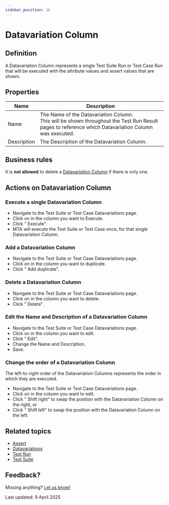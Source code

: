 ```yaml
---
sidebar_position: 16
---
```



# Datavariation Column


## Definition

A Datavariation Column represents a single Test Suite Run or Test Case Run that will be executed with the attribute values and assert values that are shown.

## Properties
| Name        | Description                                                                                                                                              |
| ----------- | -------------------------------------------------------------------------------------------------------------------------------------------------------- |
| Name        | The Name of the Datavariation Column. <br/>This will be shown throughout the Test Run Result pages to reference which Datavariation Column was executed. |
| Description | The Description of the Datavariation Column.                                                                                                             |

## Business rules


It is **not allowed** to delete a [Datavariation Column](datavariation-column) if there is only one.

## Actions on Datavariation Column

### Execute a single Datavariation Column
- Navigate to the Test Suite or Test Case Datavariations page.
- Click on <i class="fas fa-ellipsis"></i> in the column you want to Execute. 
- Click "<i class="fal fa-play"></i> Execute".
- MTA will execute the Test Suite or Test Case once, for that single Datavariation Column.

### Add a Datavariation Column
- Navigate to the Test Suite or Test Case Datavariations page.
- Click on <i class="fas fa-ellipsis"></i> in the column you want to duplicate. 
- Click "<i class="fal fa-copy"></i> Add duplicate".

### Delete a Datavariation Column
- Navigate to the Test Suite or Test Case Datavariations page.
- Click on <i class="fas fa-ellipsis"></i> in the column you want to delete. 
- Click "<i class="fal fa-trash-alt"></i> Delete".

### Edit the Name and Description of a Datavariation Column
- Navigate to the Test Suite or Test Case Datavariations page.
- Click on <i class="fas fa-ellipsis"></i> in the column you want to edit. 
- Click "<i class="fal fa-pencil"></i> Edit".
- Change the Name and Description.
- Save.

### Change the order of a Datavariation Column

The left-to-right order of the Datavariation Columns represents the order in which they are executed. 

- Navigate to the Test Suite or Test Case Datavariations page.
- Click on <i class="fas fa-ellipsis"></i> in the column you want to edit. 
- Click "<i class="fa-light fa-arrow-right"></i> Shift right" to swap the position with the Datavariation Column on the right, or 
- Click "<i class="fa-light fa-arrow-left"></i> Shift left" to swap the position with the Datavariation Column on the left.


## Related topics
- [Assert](Assert)
- [Datavariations](datavariation)
- [Test Run](test-run)
- [Test Suite](test-suite)


## Feedback?
Missing anything? [Let us know!](mailto:support@menditect.com)

Last updated: 9 April 2025